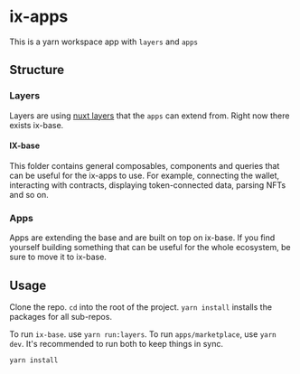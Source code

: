 # ix-apps

This is a yarn workspace app with `layers` and `apps`

## Structure

### Layers 

Layers are using [nuxt layers](https://nuxt.com/docs/guide/going-further/layers) that the `apps` can extend from. Right now there exists ix-base.

#### IX-base

This folder contains general composables, components and queries that can be useful for the ix-apps to use. For example, connecting the wallet, interacting with contracts, displaying token-connected data, parsing NFTs and so on.

### Apps 

Apps are extending the base and are built on top on ix-base. If you find yourself building something that can be useful for the whole ecosystem, be sure to move it to ix-base.


## Usage

Clone the repo. `cd` into the root of the project. `yarn install` installs the packages for all sub-repos.

To run `ix-base`. use `yarn run:layers`. To run `apps/marketplace`, use `yarn dev`. It's recommended to run both to keep things in sync. 

````
yarn install
````
